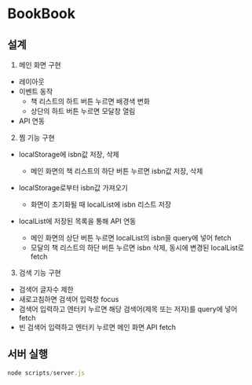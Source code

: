 # BookBook

## 설계

1. 메인 화면 구현

- 레이아웃
- 이벤트 동작
  - 책 리스트의 하트 버튼 누르면 배경색 변화
  - 상단의 하트 버튼 누르면 모달창 열림
- API 연동

2. 찜 기능 구현

- localStorage에 isbn값 저장, 삭제
  - 메인 화면의 책 리스트의 하단 버튼 누르면 isbn값 저장, 삭제
- localStorage로부터 isbn값 가져오기
  - 화면이 초기화될 때 localList에 isbn 리스트 저장
- localList에 저장된 목록을 통해 API 연동

  - 메인 화면의 상단 버튼 누르면 localList의 isbn을 query에 넣어 fetch
  - 모달의 책 리스트의 하단 버튼 누르면 isbn 삭제, 동시에 변경된 localList로 fetch

3. 검색 기능 구현

- 검색어 글자수 제한
- 새로고침하면 검색어 입력창 focus
- 검색어 입력하고 엔터키 누르면 해당 검색어(제목 또는 저자)를 query에 넣어 fetch
- 빈 검색어 입력하고 엔터키 누르면 메인 화면 API fetch

## 서버 실행

```js
node scripts/server.js
```
